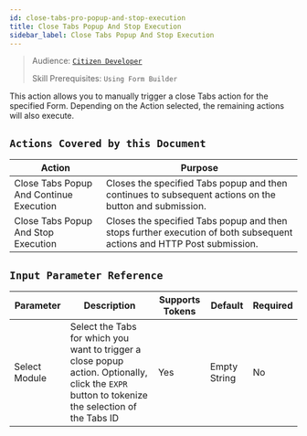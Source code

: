 ```yaml
---
id: close-tabs-pro-popup-and-stop-execution
title: Close Tabs Popup And Stop Execution
sidebar_label: Close Tabs Popup And Stop Execution
---
```


> Audience: [`Citizen Developer`](/docs/audience#citizen-developers)
>
> Skill Prerequisites: `Using Form Builder`

This action allows you to manually trigger a close Tabs action for the specified Form. Depending on the Action selected, the remaining actions will also execute.

## `Actions Covered by this Document`

| Action | Purpose |
| -- | -- |
| Close Tabs Popup And Continue Execution | Closes the specified Tabs popup and then continues to subsequent actions on the button and submission. |
| Close Tabs Popup And Stop Execution | Closes the specified Tabs popup and then stops further execution of both subsequent actions and HTTP Post submission. |

## `Input Parameter Reference`

| Parameter | Description | Supports Tokens | Default | Required |
| -- | -- | -- | -- | -- |
| Select Module | Select the Tabs for which you want to trigger a close popup action. Optionally, click the `EXPR` button to tokenize the selection of the Tabs ID| Yes | Empty String | No |
